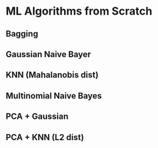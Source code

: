 # ML Algorithms from Scratch
## Bagging

## Gaussian Naive Bayer 

## KNN (Mahalanobis dist) 

## Multinomial Naive Bayes

## PCA + Gaussian

## PCA + KNN (L2 dist)
